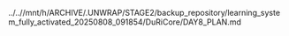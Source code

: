 ../..//mnt/h/ARCHIVE/.UNWRAP/STAGE2/backup_repository/learning_system_fully_activated_20250808_091854/DuRiCore/DAY8_PLAN.md